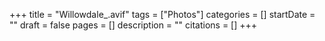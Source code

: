 +++
title = "Willowdale_.avif"
tags = ["Photos"]
categories = []
startDate = ""
draft = false
pages = []
description = ""
citations = []
+++
